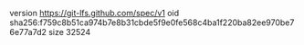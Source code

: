 version https://git-lfs.github.com/spec/v1
oid sha256:f759c8b51ca974b7e8b31cbde5f9e0fe568c4ba1f220ba82ee970be76e77a7d2
size 32524
